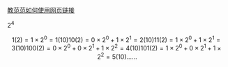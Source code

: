 [教范范如何使用网页链接](https://github.com/Steven-Zhang98/PythonLearningNote/edit/main/Note/Binary.md)

$2^4$
```math
1 (2)=1 \times 2^0 = 1 (10) 
10 (2)=0 \times 2^0 + 1 \times 2^1 = 2 (10) 
11 (2)=1 \times 2^0 + 1 \times 2^1 = 3 (10) 
100 (2)=0 \times 2^0 + 0 \times 2^1 + 1 \times 2^2 = 4 (10) 
101 (2)=1 \times 2^0 + 0 \times 2^1 + 1 \times 2^2 = 5 (10) 
......

```
